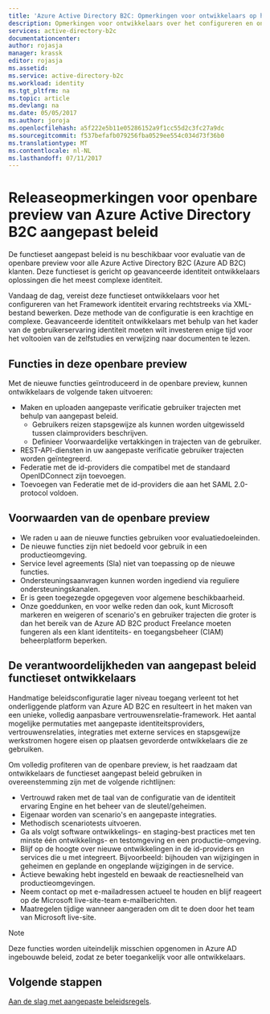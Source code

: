 ```yaml
---
title: 'Azure Active Directory B2C: Opmerkingen voor ontwikkelaars op het gebruik van aangepast beleid | Microsoft Docs'
description: Opmerkingen voor ontwikkelaars over het configureren en onderhouden van Azure AD B2C met aangepast beleid
services: active-directory-b2c
documentationcenter: 
author: rojasja
manager: krassk
editor: rojasja
ms.assetid: 
ms.service: active-directory-b2c
ms.workload: identity
ms.tgt_pltfrm: na
ms.topic: article
ms.devlang: na
ms.date: 05/05/2017
ms.author: joroja
ms.openlocfilehash: a5f222e5b11e05286152a9f1cc55d2c3fc27a9dc
ms.sourcegitcommit: f537befafb079256fba0529ee554c034d73f36b0
ms.translationtype: MT
ms.contentlocale: nl-NL
ms.lasthandoff: 07/11/2017
---
```

# <a name="release-notes-for-azure-active-directory-b2c-custom-policy-public-preview"></a>Releaseopmerkingen voor openbare preview van Azure Active Directory B2C aangepast beleid
De functieset aangepast beleid is nu beschikbaar voor evaluatie van de openbare preview voor alle Azure Active Directory B2C (Azure AD B2C) klanten. Deze functieset is gericht op geavanceerde identiteit ontwikkelaars oplossingen die het meest complexe identiteit.  

Vandaag de dag, vereist deze functieset ontwikkelaars voor het configureren van het Framework identiteit ervaring rechtstreeks via XML-bestand bewerken. Deze methode van de configuratie is een krachtige en complexe. Geavanceerde identiteit ontwikkelaars met behulp van het kader van de gebruikerservaring identiteit moeten wilt investeren enige tijd voor het voltooien van de zelfstudies en verwijzing naar documenten te lezen. 

## <a name="features-included-in-this-public-preview"></a>Functies in deze openbare preview
Met de nieuwe functies geïntroduceerd in de openbare preview, kunnen ontwikkelaars de volgende taken uitvoeren:<br>

* Maken en uploaden aangepaste verificatie gebruiker trajecten met behulp van aangepast beleid. 
   * Gebruikers reizen stapsgewijze als kunnen worden uitgewisseld tussen claimproviders beschrijven. 
   * Definieer Voorwaardelijke vertakkingen in trajecten van de gebruiker. 
* REST-API-diensten in uw aangepaste verificatie gebruiker trajecten worden geïntegreerd.  
* Federatie met de id-providers die compatibel met de standaard OpenIDConnect zijn toevoegen. <br>
* Toevoegen van Federatie met de id-providers die aan het SAML 2.0-protocol voldoen. 

## <a name="terms-of-the-public-preview"></a>Voorwaarden van de openbare preview

* We raden u aan de nieuwe functies gebruiken voor evaluatiedoeleinden.<br>
* De nieuwe functies zijn niet bedoeld voor gebruik in een productieomgeving.<br>
* Service level agreements (Sla) niet van toepassing op de nieuwe functies. <br>
* Ondersteuningsaanvragen kunnen worden ingediend via reguliere ondersteuningskanalen. <br>
* Er is geen toegezegde opgegeven voor algemene beschikbaarheid.<br>
* Onze goeddunken, en voor welke reden dan ook, kunt Microsoft markeren en weigeren of scenario's en gebruiker trajecten die groter is dan het bereik van de Azure AD B2C product Freelance moeten fungeren als een klant identiteits- en toegangsbeheer (CIAM) beheerplatform beperken.

## <a name="responsibilities-of-custom-policy-feature-set-developers"></a>De verantwoordelijkheden van aangepast beleid functieset ontwikkelaars
Handmatige beleidsconfiguratie lager niveau toegang verleent tot het onderliggende platform van Azure AD B2C en resulteert in het maken van een unieke, volledig aanpasbare vertrouwensrelatie-framework. Het aantal mogelijke permutaties met aangepaste identiteitsproviders, vertrouwensrelaties, integraties met externe services en stapsgewijze werkstromen hogere eisen op plaatsen gevorderde ontwikkelaars die ze gebruiken.

Om volledig profiteren van de openbare preview, is het raadzaam dat ontwikkelaars de functieset aangepast beleid gebruiken in overeenstemming zijn met de volgende richtlijnen:
* Vertrouwd raken met de taal van de configuratie van de identiteit ervaring Engine en het beheer van de sleutel/geheimen.
* Eigenaar worden van scenario's en aangepaste integraties.
* Methodisch scenariotests uitvoeren.
* Ga als volgt software ontwikkelings- en staging-best practices met ten minste één ontwikkelings- en testomgeving en een productie-omgeving.
* Blijf op de hoogte over nieuwe ontwikkelingen in de id-providers en services die u met integreert. Bijvoorbeeld: bijhouden van wijzigingen in geheimen en geplande en ongeplande wijzigingen in de service.
* Actieve bewaking hebt ingesteld en bewaak de reactiesnelheid van productieomgevingen.
* Neem contact op met e-mailadressen actueel te houden en blijf reageert op de Microsoft live-site-team e-mailberichten.
* Maatregelen tijdige wanneer aangeraden om dit te doen door het team van Microsoft live-site. 


>[!NOTE]
>Deze functies worden uiteindelijk misschien opgenomen in Azure AD ingebouwde beleid, zodat ze beter toegankelijk voor alle ontwikkelaars.

## <a name="next-steps"></a>Volgende stappen
[Aan de slag met aangepaste beleidsregels](active-directory-b2c-get-started-custom.md).
